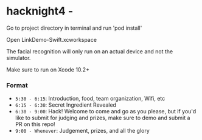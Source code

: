 # hacknight4 - 


Go to project directory in terminal and run 
'pod install' 

Open LinkDemo-Swift.xcworkspace 

The facial recognition will only run on an actual device and not the simulator. 

Make sure to run on Xcode 10.2+ 


### Format

- `5:30 - 6:15`: Introduction, food, team organization, Wifi, etc
- `6:15 - 6:30`: Secret Ingredient Revealed
- `6:30 - 9:00`: Hack! Welcome to come and go as you please, but if you'd like to submit for judging and prizes, make sure to demo and submit a PR on this repo! 
- `9:00 - Whenever`: Judgement, prizes, and all the glory

